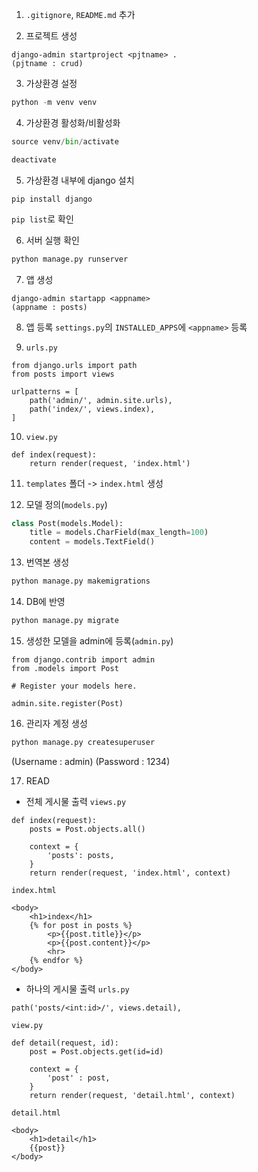 1. `.gitignore`, `README.md` 추가

2. 프로젝트 생성
```
django-admin startproject <pjtname> .
(pjtname : crud)
```

3. 가상환경 설정
```python
python -m venv venv
```

4. 가상환경 활성화/비활성화
```python
source venv/bin/activate

deactivate
```

5. 가상환경 내부에 django 설치
```
pip install django
```

`pip list`로 확인

6. 서버 실행 확인
```python
python manage.py runserver
```

7. 앱 생성
```
django-admin startapp <appname>
(appname : posts)
```

8. 앱 등록
`settings.py`의 `INSTALLED_APPS`에 `<appname>` 등록

9. `urls.py`
```
from django.urls import path
from posts import views

urlpatterns = [
    path('admin/', admin.site.urls),
    path('index/', views.index),
]
```

10. `view.py`
```
def index(request):
    return render(request, 'index.html')
```

11. `templates` 폴더 -> `index.html` 생성

12. 모델 정의(`models.py`)
```python
class Post(models.Model):
    title = models.CharField(max_length=100)
    content = models.TextField()
```

13. 번역본 생성
```python
python manage.py makemigrations
```

14. DB에 반영
```python
python manage.py migrate
```

15. 생성한 모델을 admin에 등록(`admin.py`)
```
from django.contrib import admin
from .models import Post

# Register your models here.

admin.site.register(Post)
```

16. 관리자 계정 생성
```python
python manage.py createsuperuser
```

(Username : admin)
(Password : 1234)

17. READ
- 전체 게시물 출력
`views.py`
```
def index(request):
    posts = Post.objects.all()

    context = {
        'posts': posts,
    }
    return render(request, 'index.html', context)
```

`index.html`
```
<body>
    <h1>index</h1>
    {% for post in posts %}
        <p>{{post.title}}</p>
        <p>{{post.content}}</p>
        <hr>
    {% endfor %}
</body>
```

- 하나의 게시물 출력
`urls.py`
```
path('posts/<int:id>/', views.detail),
```

`view.py`
```
def detail(request, id):
    post = Post.objects.get(id=id)

    context = {
        'post' : post,
    }
    return render(request, 'detail.html', context)
```

`detail.html`
```
<body>
    <h1>detail</h1>
    {{post}}
</body>
```

